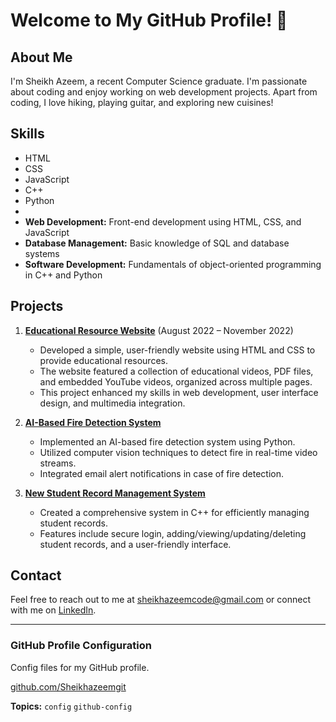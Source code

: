 # Welcome to My GitHub Profile! 👋
## About Me
I'm Sheikh Azeem, a recent Computer Science graduate. I'm passionate about coding and enjoy working on web development projects. 
Apart from coding, I love hiking, playing guitar, and exploring new cuisines!
## Skills
- HTML
- CSS
- JavaScript
- C++
- Python
- 
- **Web Development:** Front-end development using HTML, CSS, and JavaScript
- **Database Management:** Basic knowledge of SQL and database systems
- **Software Development:** Fundamentals of object-oriented programming in C++ and Python

## Projects
1. **[Educational Resource Website](https://github.com/Sheikhazeemgit/educational-resource-website)** (August 2022 – November 2022)
   - Developed a simple, user-friendly website using HTML and CSS to provide educational resources.
   - The website featured a collection of educational videos, PDF files, and embedded YouTube videos, organized across multiple pages.
   - This project enhanced my skills in web development, user interface design, and multimedia integration.

2. **[AI-Based Fire Detection System](https://github.com/Sheikhazeemgit/fire-detection-system)**
   - Implemented an AI-based fire detection system using Python.
   - Utilized computer vision techniques to detect fire in real-time video streams.
   - Integrated email alert notifications in case of fire detection.
   
3. **[New Student Record Management System](https://github.com/Sheikhazeemgit/student-record-management-system)**
   - Created a comprehensive system in C++ for efficiently managing student records.
   - Features include secure login, adding/viewing/updating/deleting student records, and a user-friendly interface.
   
## Contact
Feel free to reach out to me at [sheikhazeemcode@gmail.com](mailto:sheikhazeemcode@gmail.com) or connect with me on [LinkedIn](https://www.linkedin.com/in/sheikhazeem/).

---

### GitHub Profile Configuration
Config files for my GitHub profile.

[github.com/Sheikhazeemgit](https://github.com/Sheikhazeemgit)

**Topics:** `config` `github-config`
